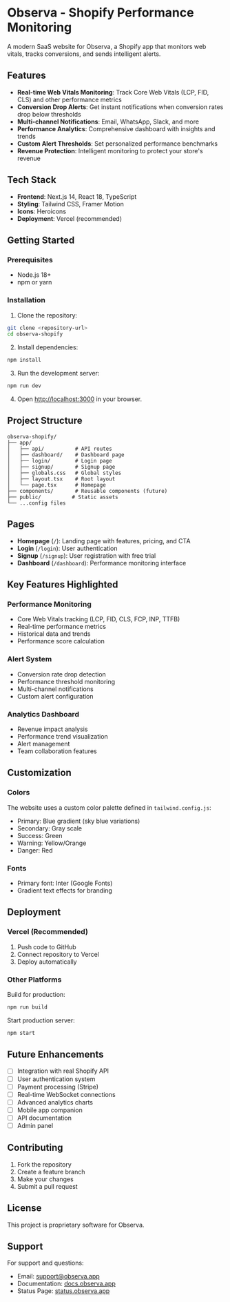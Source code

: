 # Observa - Shopify Performance Monitoring

A modern SaaS website for Observa, a Shopify app that monitors web vitals, tracks conversions, and sends intelligent alerts.

## Features

- **Real-time Web Vitals Monitoring**: Track Core Web Vitals (LCP, FID, CLS) and other performance metrics
- **Conversion Drop Alerts**: Get instant notifications when conversion rates drop below thresholds
- **Multi-channel Notifications**: Email, WhatsApp, Slack, and more
- **Performance Analytics**: Comprehensive dashboard with insights and trends
- **Custom Alert Thresholds**: Set personalized performance benchmarks
- **Revenue Protection**: Intelligent monitoring to protect your store's revenue

## Tech Stack

- **Frontend**: Next.js 14, React 18, TypeScript
- **Styling**: Tailwind CSS, Framer Motion
- **Icons**: Heroicons
- **Deployment**: Vercel (recommended)

## Getting Started

### Prerequisites

- Node.js 18+ 
- npm or yarn

### Installation

1. Clone the repository:
```bash
git clone <repository-url>
cd observa-shopify
```

2. Install dependencies:
```bash
npm install
```

3. Run the development server:
```bash
npm run dev
```

4. Open [http://localhost:3000](http://localhost:3000) in your browser.

## Project Structure

```
observa-shopify/
├── app/
│   ├── api/          # API routes
│   ├── dashboard/    # Dashboard page
│   ├── login/        # Login page
│   ├── signup/       # Signup page
│   ├── globals.css   # Global styles
│   ├── layout.tsx    # Root layout
│   └── page.tsx      # Homepage
├── components/       # Reusable components (future)
├── public/          # Static assets
└── ...config files
```

## Pages

- **Homepage** (`/`): Landing page with features, pricing, and CTA
- **Login** (`/login`): User authentication
- **Signup** (`/signup`): User registration with free trial
- **Dashboard** (`/dashboard`): Performance monitoring interface

## Key Features Highlighted

### Performance Monitoring
- Core Web Vitals tracking (LCP, FID, CLS, FCP, INP, TTFB)
- Real-time performance metrics
- Historical data and trends
- Performance score calculation

### Alert System
- Conversion rate drop detection
- Performance threshold monitoring
- Multi-channel notifications
- Custom alert configuration

### Analytics Dashboard
- Revenue impact analysis
- Performance trend visualization
- Alert management
- Team collaboration features

## Customization

### Colors
The website uses a custom color palette defined in `tailwind.config.js`:
- Primary: Blue gradient (sky blue variations)
- Secondary: Gray scale
- Success: Green
- Warning: Yellow/Orange  
- Danger: Red

### Fonts
- Primary font: Inter (Google Fonts)
- Gradient text effects for branding

## Deployment

### Vercel (Recommended)

1. Push code to GitHub
2. Connect repository to Vercel
3. Deploy automatically

### Other Platforms

Build for production:
```bash
npm run build
```

Start production server:
```bash
npm start
```

## Future Enhancements

- [ ] Integration with real Shopify API
- [ ] User authentication system
- [ ] Payment processing (Stripe)
- [ ] Real-time WebSocket connections
- [ ] Advanced analytics charts
- [ ] Mobile app companion
- [ ] API documentation
- [ ] Admin panel

## Contributing

1. Fork the repository
2. Create a feature branch
3. Make your changes
4. Submit a pull request

## License

This project is proprietary software for Observa.

## Support

For support and questions:
- Email: support@observa.app
- Documentation: [docs.observa.app](https://docs.observa.app)
- Status Page: [status.observa.app](https://status.observa.app)

